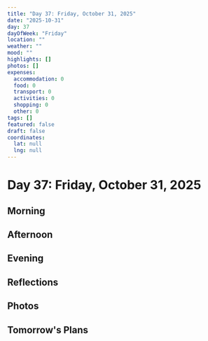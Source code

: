 ```yaml
---
title: "Day 37: Friday, October 31, 2025"
date: "2025-10-31"
day: 37
dayOfWeek: "Friday"
location: ""
weather: ""
mood: ""
highlights: []
photos: []
expenses:
  accommodation: 0
  food: 0
  transport: 0
  activities: 0
  shopping: 0
  other: 0
tags: []
featured: false
draft: false
coordinates:
  lat: null
  lng: null
---
```


# Day 37: Friday, October 31, 2025

## Morning

## Afternoon

## Evening

## Reflections

## Photos

## Tomorrow's Plans
